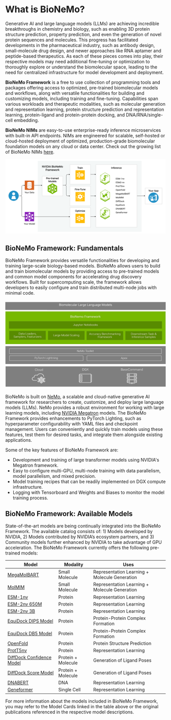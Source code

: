 # What is BioNeMo?

Generative AI and large language models (LLMs) are achieving incredible breakthroughs in chemistry and biology, such as enabling 3D protein structure prediction, property prediction, and even the generation of novel protein sequences and molecules. This progress has facilitated developments in the pharmaceutical industry, such as antibody design, small-molecule drug design, and newer approaches like RNA aptamer and peptide-based therapeutics. As each of these pieces comes into play, their respective models may need additional fine-tuning or optimization to thoroughly explore or understand the biomolecular space, leading to the need for centralized infrastructure for model development and deployment.

**BioNeMo Framework** is a free to use collection of programming tools and packages offering access to optimized, pre-trained biomolecular models and workflows, along with versatile functionalities for building and customizing models, including training and fine-tuning. Capabilities span various workloads and therapeutic modalities, such as molecular generation and representation learning, protein structure prediction and representation learning, protein-ligand and protein-protein docking, and DNA/RNA/single-cell embedding.

**BioNeMo NIMs** are easy-to-use enterprise-ready inference microservices with built-in API endpoints. NIMs are engineered for scalable, self-hosted or cloud-hosted deployment of optimized, production-grade biomolecular foundation models on any cloud or data center. Check out the growing list of BioNeMo NIMs [here](https://build.nvidia.com/explore/biology).

![](./images/bionemo_overview_2.png)

## BioNeMo Framework: Fundamentals
BioNeMo Framework provides versatile functionalities for developing and training large-scale biology-based models. BioNeMo allows users to build and train biomolecular models by providing access to pre-trained models and common model components for accelerating drug discovery workflows. Built for supercomputing scale, the framework allows developers to easily configure and train distributed multi-node jobs with minimal code.

![](./images/bionemo_overview_1.png)

BioNeMo is built on [NeMo](https://docs.nvidia.com/deeplearning/nemo/user-guide/docs/en/stable/starthere/intro.html), a scalable and cloud-native generative AI framework for researchers to create, customize, and deploy large language models (LLMs). NeMo provides a robust environment for working with large learning models, including [NVIDIA Megatron](https://docs.nvidia.com/deeplearning/nemo/user-guide/docs/en/stable/nlp/megatron.html) models. The BioNeMo Framework provides enhancements to PyTorch Lighting, such as hyperparameter configurability with YAML files and checkpoint management. Users can conveniently and quickly train models using these features, test them for desired tasks, and integrate them alongside existing applications.

Some of the key features of BioNeMo Framework are:

* Development and training of large transformer models using NVIDIA's Megatron framework.
* Easy to configure multi-GPU, multi-node training with data parallelism, model parallelism, and mixed precision.
* Model training recipes that can be readily implemented on DGX compute infrastructure.
* Logging with Tensorboard and Weights and Biases to monitor the model training process.


## BioNeMo Framework: Available Models
State-of-the-art models are being continually integrated into the BioNeMo Framework. The available catalog consists of: 1) Models developed by NVIDIA, 2) Models contributed by NVIDIA’s ecosystem partners, and 3) Community models further enhanced by NVIDIA to take advantage of GPU acceleration. The BioNeMo Framework currently offers the following pre-trained models:

| **Model**                                               | **Modality**             | **Uses**                                      |
|---------------------------------------------------------|--------------------------|-----------------------------------------------|
| [MegaMolBART](./models/megamolbart.md)                  | Small Molecule           | Representation Learning + Molecule Generation |
| [MolMIM](./models/molmim.md)                            | Small Molecule           | Representation Learning + Molecule Generation |
| [ESM-1nv](./models/esm1-nv.md)                          | Protein                  | Representation Learning                       |
| [ESM-2nv 650M](./models/esm2-nv.md)                     | Protein                  | Representation Learning                       |
| [ESM-2nv 3B](./models/esm2-nv.md)                       | Protein                  | Representation Learning                       |
| [EquiDock DIPS Model](./models/equidock.md)             | Protein                  | Protein-Protein Complex Formation             |
| [EquiDock DB5 Model](./models/equidock.md)              | Protein                  | Protein-Protein Complex Formation             |
| [OpenFold](./models/openfold.md)                        | Protein                  | Protein Structure Prediction                  |
| [ProtT5nv](./models/prott5nv.md)                        | Protein                  | Representation Learning                       |
| [DiffDock Confidence Model](./models/diffdock.md)       | Protein + Molecule       | Generation of Ligand Poses                    |
| [DiffDock Score Model](./models/diffdock.md)            | Protein + Molecule       | Generation of Ligand Poses                    |
| [DNABERT](./models/dnabert.md)                          | DNA                      | Representation Learning                       |
| [Geneformer](./models/geneformer.md)                    | Single Cell              | Representation Learning                       |

For more information about the models included in BioNeMo Framework, you may refer to the Model Cards linked in the table above or the original publications referenced in the respective model descriptions.
